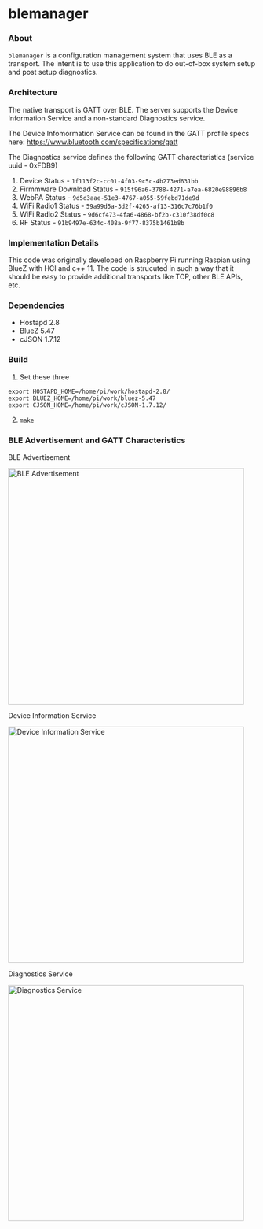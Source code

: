 # blemanager
 

### About


`blemanager` is a configuration management system that uses BLE as a transport. The intent is to use this application to do out-of-box system setup and post setup diagnostics. 

### Architecture

The native transport is GATT over BLE. The server supports the Device Information Service and a non-standard Diagnostics service.

The Device Infomormation Service can be found in the GATT profile specs here:
https://www.bluetooth.com/specifications/gatt

The Diagnostics service defines the following GATT characteristics (service uuid - 0xFDB9)
1. Device Status             - `1f113f2c-cc01-4f03-9c5c-4b273ed631bb`
1. Firmmware Download Status - `915f96a6-3788-4271-a7ea-6820e98896b8`
1. WebPA Status              - `9d5d3aae-51e3-4767-a055-59febd71de9d`
1. WiFi Radio1 Status        - `59a99d5a-3d2f-4265-af13-316c7c76b1f0`
1. WiFi Radio2 Status        - `9d6cf473-4fa6-4868-bf2b-c310f38df0c8`
1. RF Status                 - `91b9497e-634c-408a-9f77-8375b1461b8b`

### Implementation Details

This code was originally developed on Raspberry Pi running Raspian using BlueZ with HCI and c++ 11. The code is strucuted in such a way that it should be easy to provide additional transports like TCP, other BLE APIs, etc.

### Dependencies
* Hostapd 2.8
* BlueZ 5.47
* cJSON 1.7.12

### Build

1. Set these three
```
export HOSTAPD_HOME=/home/pi/work/hostapd-2.8/
export BLUEZ_HOME=/home/pi/work/bluez-5.47
export CJSON_HOME=/home/pi/work/cJSON-1.7.12/
```

2. `make`

### BLE Advertisement and GATT Characteristics

BLE Advertisement

<img src="https://user-images.githubusercontent.com/10167160/61484504-1330b780-a96d-11e9-9d66-290371a95c7a.JPG" alt="BLE Advertisement" width="480px">



Device Information Service

<img src="https://user-images.githubusercontent.com/10167160/61484505-1330b780-a96d-11e9-8862-ce993e6740ca.png" alt="Device Information Service"  width="480px">



Diagnostics Service

<img src="https://user-images.githubusercontent.com/10167160/61484506-13c94e00-a96d-11e9-8087-940c50999b57.png" alt="Diagnostics Service"  width="480px">
